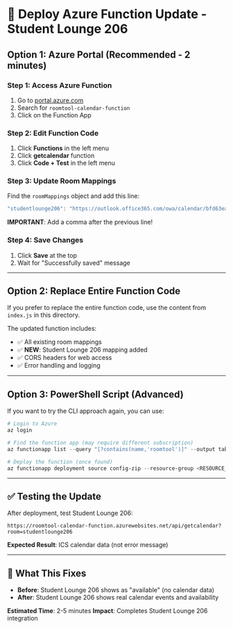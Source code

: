 # 🚀 Deploy Azure Function Update - Student Lounge 206

## Option 1: Azure Portal (Recommended - 2 minutes)

### Step 1: Access Azure Function
1. Go to [portal.azure.com](https://portal.azure.com)
2. Search for `roomtool-calendar-function`
3. Click on the Function App

### Step 2: Edit Function Code
1. Click **Functions** in the left menu
2. Click **getcalendar** function
3. Click **Code + Test** in the left menu

### Step 3: Update Room Mappings
Find the `roomMappings` object and add this line:
```javascript
"studentlounge206": "https://outlook.office365.com/owa/calendar/bfd63ea7933c4c3d965a632e5d6b703d@virginia.edu/05f41146b7274347a5e374b91f0e7eda6953039659626971784/calendar.ics",
```

**IMPORTANT**: Add a comma after the previous line!

### Step 4: Save Changes
1. Click **Save** at the top
2. Wait for "Successfully saved" message

---

## Option 2: Replace Entire Function Code

If you prefer to replace the entire function code, use the content from `index.js` in this directory.

The updated function includes:
- ✅ All existing room mappings
- ✅ **NEW**: Student Lounge 206 mapping added
- ✅ CORS headers for web access
- ✅ Error handling and logging

---

## Option 3: PowerShell Script (Advanced)

If you want to try the CLI approach again, you can use:

```powershell
# Login to Azure
az login

# Find the function app (may require different subscription)
az functionapp list --query "[?contains(name,'roomtool')]" --output table

# Deploy the function (once found)
az functionapp deployment source config-zip --resource-group <RESOURCE_GROUP> --name roomtool-calendar-function --src function.zip
```

---

## ✅ Testing the Update

After deployment, test Student Lounge 206:
```
https://roomtool-calendar-function.azurewebsites.net/api/getcalendar?room=studentlounge206
```

**Expected Result**: ICS calendar data (not error message)

---

## 🎯 What This Fixes

- **Before**: Student Lounge 206 shows as "available" (no calendar data)
- **After**: Student Lounge 206 shows real calendar events and availability

**Estimated Time**: 2-5 minutes
**Impact**: Completes Student Lounge 206 integration
